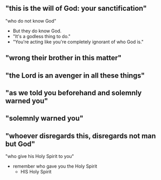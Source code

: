 "this is the will of God: your sanctification"
  - 

"who do not know God"
  - But they do know God.
  - "It's a godless thing to do."
  - "You're acting like you're completely ignorant of who God is."

"wrong their brother in this matter"
  - 

"the Lord is an avenger in all these things"
  - 

"as we told you beforehand and solemnly warned you"
  - 

"solemnly warned you"
  - 

"whoever disregards this, disregards not man but God"
  - 

"who give his Holy Spirit to you"
  - remember who gave you the Holy Spirit
    - HIS Holy Spirit

